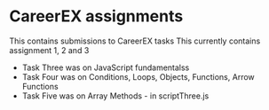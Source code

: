 # CareerEX assignments
This contains submissions to CareerEX tasks 
This currently contains assignment 1, 2 and 3
- Task Three was on JavaScript fundamentalss
- Task Four was on Conditions, Loops, Objects, Functions, Arrow Functions
- Task Five was on Array Methods - in scriptThree.js